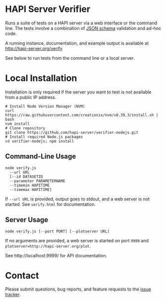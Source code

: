 # HAPI Server Verifier

Runs a suite of tests on a HAPI server via a web interface or the command line. The tests involve a combination of [JSON schema](https://github.com/hapi-server/verifier-nodejs/tree/master/schemas) validation and ad-hoc code.

A running instance, documentation, and example output is available at http://hapi-server.org/verify

See below to run tests from the command line or a local server.

# Local Installation

Installation is only required if the server you want to test is not available from a public IP address.

```
# Install Node Version Manager (NVM)
curl https://raw.githubusercontent.com/creationix/nvm/v0.39.3/install.sh | bash
nvm install
# Clone repository
git clone https://github.com/hapi-server/verifier-nodejs.git
# Install required Node.js packages
cd verifier-nodejs; npm install
```

## Command-Line Usage

```
node verify.js 
  --url URL 
  [--id DATASETID 
  --parameter PARAMETERNAME 
  --timemin HAPITIME 
  --timemax HAPITIME]
```

If `--url URL` is provided, output goes to stdout, and a web server is not started. See `verify.html` for documentation.

## Server Usage

```
node verify.js [--port PORT] [--plotserver URL]

```

If no arguments are provided, a web server is started on port `9999` and `plotserver=http://hapi-server.org/plot`. 

See http://localhost:9999/ for API documentation.

# Contact

Please submit questions, bug reports, and feature requests to the [issue tracker](https://github.com/hapi-server/verifier-nodejs/issues).

